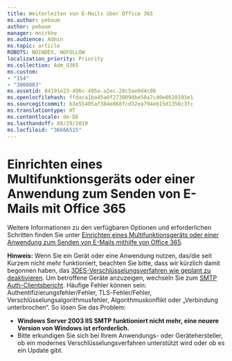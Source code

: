 ```yaml
---
title: Weiterleiten von E-Mails über Office 365
ms.author: pebaum
author: pebaum
manager: mnirkhe
ms.audience: Admin
ms.topic: article
ROBOTS: NOINDEX, NOFOLLOW
localization_priority: Priority
ms.collection: Adm_O365
ms.custom:
- "154"
- "3000003"
ms.assetid: 84191e23-496c-495a-a2ec-28c5ae0d4c0b
ms.openlocfilehash: ffdaca1ba45a6f273809dbe50a7c40e8610193e1
ms.sourcegitcommit: b3e55405af384e868fcd32ea794eb15d1356c3fc
ms.translationtype: HT
ms.contentlocale: de-DE
ms.lasthandoff: 08/29/2019
ms.locfileid: "36666515"
---
```

# <a name="set-up-a-multifunction-device-or-application-to-send-email-using-office-365"></a>Einrichten eines Multifunktionsgeräts oder einer Anwendung zum Senden von E-Mails mit Office 365

Weitere Informationen zu den verfügbaren Optionen und erforderlichen Schritten finden Sie unter [Einrichten eines Multifunktionsgeräts oder einer Anwendung zum Senden von E-Mails mithilfe von Office 365](https://support.office.com/article/69f58e99-c550-4274-ad18-c805d654b4c4).
  
**Hinweis:** Wenn Sie ein Gerät oder eine Anwendung nutzen, das/die seit Kurzem nicht mehr funktioniert, beachten Sie bitte, dass wir kürzlich damit begonnen haben, das [3DES-Verschlüsselungsverfahren wie geplant zu deaktivieren](https://docs.microsoft.com/office365/securitycompliance/technical-reference-details-about-encryption). Um betroffene Geräte anzuzeigen, wechseln Sie zum [SMTP Auth-Clientsbericht](https://protection.office.com/mailflow/dashboard). Häufige Fehler können sein: Authentifizierungsfehler/Fehler, TLS-Fehler/Fehler, Verschlüsselungsalgorithmusfehler, Algorithmuskonflikt oder „Verbindung unterbrochen“. So lösen Sie das Problem:
 - **Windows Server 2003 IIS SMTP funktioniert nicht mehr, eine neuere Version von Windows ist erforderlich.**  
 - Bitte erkundigen Sie sich bei Ihrem Anwendungs- oder Gerätehersteller, ob ein modernes Verschlüsselungsverfahren unterstützt wird oder ob es ein Update gibt.
